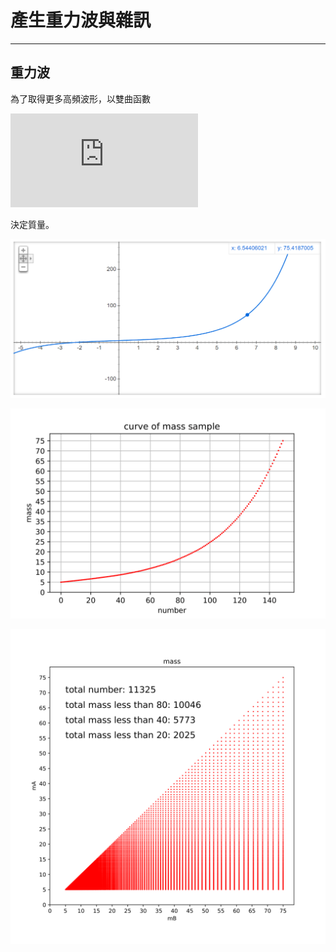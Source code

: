 # 產生重力波與雜訊

----

## 重力波

為了取得更多高頻波形，以雙曲函數

![](http://latex.codecogs.com/svg.latex?y=asinh(x/b)+min_m)

決定質量。

![image](https://github.com/chung-chin/gw/blob/master/mkgw/plots/mass_function.png "FIG. 1:雙曲函數。a=3, b-1.7, min_m=5")


![image](https://github.com/chung-chin/gw/blob/master/mkgw/plots/mass_150_curve.png)

![image](https://github.com/chung-chin/gw/blob/master/mkgw/plots/mass_150.png)